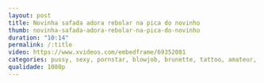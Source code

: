 ```yaml
---
layout: post
title: Novinha safada adora rebolar na pica do novinho
thumb: novinha-safada-adora-rebolar-na-pica-do-novinho
duration: "10:14"
permalink: /:title
video: https://www.xvideos.com/embedframe/69352081
categories: pussy, sexy, pornstar, blowjob, brunette, tattoo, amateur, POV, big-ass, boquete, orgasm, gostosa, puta, big-dick, amador, small-tits, branquinha
qualidade: 1080p
---
```

